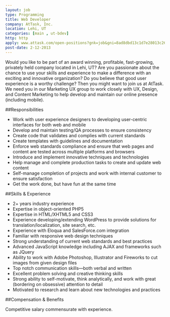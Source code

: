 ```yaml
---
layout: job
type: Programming
title: Web Developer
company: AtTask, Inc.
location: Lehi, UT
categories: [main , ut-bdev]
http: http
apply: www.attask.com/open-positions?gnk=job&gni=8ad8dbd13c1d7e28013c2628d107776c&gns=WorkCreative.net
post-date: 2-12-2013
---
```


Would you like to be part of an award winning, profitable, fast-growing, privately held company located in Lehi, UT? Are you passionate about the chance to use your skills and experience to make a difference with an exciting and innovative organization? Do you believe that good user experience is a worthy challenge? Then you might want to join us at AtTask. We need you in our Marketing UX group to work closely with UX, Design, and Content Marketing to help develop and maintain our online presence (including mobile). 

##Responsibilities
* Work with user experience designers to developing user-centric interfaces for both web and mobile 
* Develop and maintain testing/QA processes to ensure consistency
* Create code that validates and complies with current standards
* Create templates with guidelines and documentation
* Enforce web standards compliance and ensure that web pages and content are tested across multiple platforms and browsers
* Introduce and implement innovative techniques and technologies
* Help manage and complete production tasks to create and update web content
* Self-manage completion of projects and work with internal customer to ensure satisfaction
* Get the work done, but have fun at the same time

##Skills & Experience
* 2+ years industry experience
* Expertise in object-oriented PHP5
* Expertise in HTML/XHTML5 and CSS3
* Experience developing/extending WordPress to provide solutions for translation/localization, site search, etc.
* Experience with Eloqua and SalesForce.com integration
* Familiar with responsive web design techniques
* Strong understanding of current web standards and best practices
* Advanced JavaScript knowledge including AJAX and frameworks such as JQuery
* Ability to work with Adobe Photoshop, Illustrator and Fireworks to cut images from given design files
* Top notch communication skills—both verbal and written 
* Excellent problem solving and creative thinking skills
* Strong ability to self-motivate, think analytically, and work with great (bordering on obsessive) attention to detail
* Motivated to research and learn about new technologies and practices

##Compensation & Benefits

Competitive salary commensurate with experience.